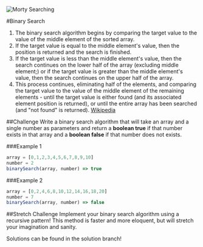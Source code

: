![Morty Searching](http://i.giphy.com/l41lFw057lAJQMwg0.gif)

#Binary Search

1. The binary search algorithm begins by comparing the target value to the value of the middle element of the sorted array. 
2. If the target value is equal to the middle element's value, then the position is returned and the search is finished. 
3. If the target value is less than the middle element's value, then the search continues on the lower half of the array (excluding middle element;) or if the target value is greater than the middle element's value, then the search continues on the upper half of the array. 
4. This process continues, eliminating half of the elements, and comparing the target value to the value of the middle element of the remaining elements - until the target value is either found (and its associated element position is returned), or until the entire array has been searched (and "not found" is returned). 
[Wikipedia](https://en.wikipedia.org/wiki/Binary_search_algorithm)

##Challenge
Write a binary search algorithm that will take an array and a single number as parameters and return a **boolean true** if that number exists in that array and a **boolean false** if that number does not exists.

###Example 1

```javascript
array = [0,1,2,3,4,5,6,7,8,9,10]
number = 2
binarySearch(array, number) => true
```

###Example 2
```javascript
array = [0,2,4,6,8,10,12,14,16,18,20]
number = 7
binarySearch(array, number) => false
````

##Stretch Challenge
Implement your binary search algorithm using a recursive pattern!  This method is faster and more eloquent, but will stretch your imagination and sanity.

Solutions can be found in the solution branch!


